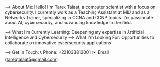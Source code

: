 --> About Me:
Hello! I'm Tarek Talaat, a computer scientist with a focus on cybersecurity. I currently work as a Teaching Assistant at MIU and as a Networks Trainer, specializing in CCNA and CCNP topics. 
I'm passionate about AI, cybersecurity, and advancing knowledge in the field.

--> What I’m Currently Learning:
Deepening my expertise in Artificial Intelligence and Cybersecurity
--> What I'm Looking For:
Opportunities to collaborate on innovative cybersecurity applications

--> Get in Touch:
📞 Phone: +201033812001
✉️ Email (tareqtalaat5@gmail.com)
